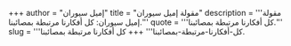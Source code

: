 +++
author = "إميل سيوران"
title = "مقولة إميل سيوران"
description = '''مقولة إميل سيوران: كل أفكارنا مرتبطة بمصائبنا.'''
quote = '''كل أفكارنا مرتبطة بمصائبنا.'''
slug = '''كل-أفكارنا-مرتبطة-بمصائبنا'''
+++
كل أفكارنا مرتبطة بمصائبنا.
